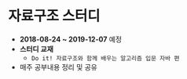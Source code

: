 # 자료구조 스터디

* **2018-08-24 ~ 2019-12-07** 예정
* **스터디 교재**
  * `Do it! 자료구조와 함께 배우는 알고리즘 입문 자바 편`
* 매주 공부내용 정리 및 공유

